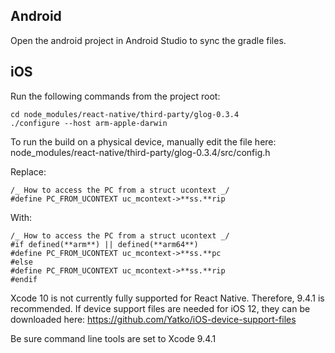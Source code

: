 ## Android

Open the android project in Android Studio to sync the gradle files.

## iOS

Run the following commands from the project root:

```
cd node_modules/react-native/third-party/glog-0.3.4
./configure --host arm-apple-darwin
```

To run the build on a physical device, manually edit the file here: node_modules/react-native/third-party/glog-0.3.4/src/config.h

Replace:

```
/_ How to access the PC from a struct ucontext _/
#define PC_FROM_UCONTEXT uc_mcontext->**ss.**rip
```

With:

```
/_ How to access the PC from a struct ucontext _/
#if defined(**arm**) || defined(**arm64**)
#define PC_FROM_UCONTEXT uc_mcontext->**ss.**pc
#else
#define PC_FROM_UCONTEXT uc_mcontext->**ss.**rip
#endif
```

Xcode 10 is not currently fully supported for React Native. Therefore, 9.4.1 is recommended. If device support files are needed for iOS 12, they can be downloaded here: https://github.com/Yatko/iOS-device-support-files

Be sure command line tools are set to Xcode 9.4.1
